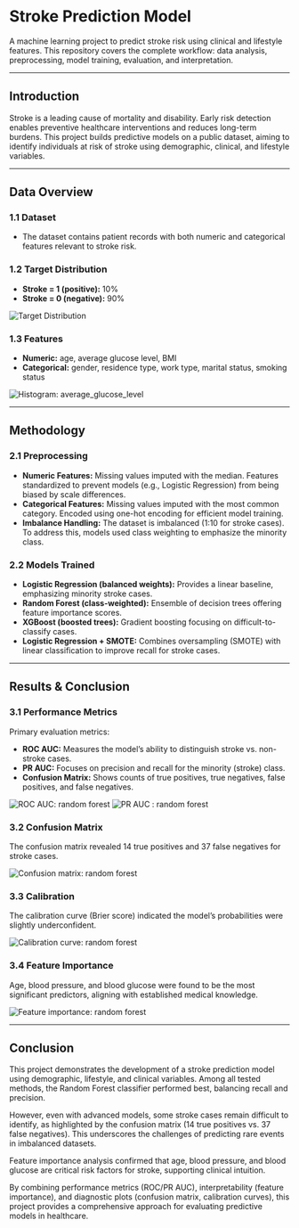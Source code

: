 # Stroke Prediction Model

A machine learning project to predict stroke risk using clinical and lifestyle features. This repository covers the complete workflow: data analysis, preprocessing, model training, evaluation, and interpretation.

---

## Introduction

Stroke is a leading cause of mortality and disability. Early risk detection enables preventive healthcare interventions and reduces long-term burdens. This project builds predictive models on a public dataset, aiming to identify individuals at risk of stroke using demographic, clinical, and lifestyle variables.

---

## Data Overview

### 1.1 Dataset

* The dataset contains patient records with both numeric and categorical features relevant to stroke risk.

### 1.2 Target Distribution

- **Stroke = 1 (positive):** 10%
- **Stroke = 0 (negative):** 90%

![Target Distribution](https://github.com/JobinJohn24/Stroke-Prediction-Model/blob/main/images/target_distribution.png)

### 1.3 Features

- **Numeric:** age, average glucose level, BMI
- **Categorical:** gender, residence type, work type, marital status, smoking status

![Histogram: average_glucose_level](https://github.com/JobinJohn24/Stroke-Prediction-Model/blob/main/images/histogram_avg_glucose_level.png)

---

## Methodology

### 2.1 Preprocessing

- **Numeric Features:** Missing values imputed with the median. Features standardized to prevent models (e.g., Logistic Regression) from being biased by scale differences.
- **Categorical Features:** Missing values imputed with the most common category. Encoded using one-hot encoding for efficient model training.
- **Imbalance Handling:** The dataset is imbalanced (1:10 for stroke cases). To address this, models used class weighting to emphasize the minority class.

### 2.2 Models Trained

- **Logistic Regression (balanced weights):** Provides a linear baseline, emphasizing minority stroke cases.
- **Random Forest (class-weighted):** Ensemble of decision trees offering feature importance scores.
- **XGBoost (boosted trees):** Gradient boosting focusing on difficult-to-classify cases.
- **Logistic Regression + SMOTE:** Combines oversampling (SMOTE) with linear classification to improve recall for stroke cases.

---

## Results & Conclusion

### 3.1 Performance Metrics

Primary evaluation metrics:

- **ROC AUC:** Measures the model’s ability to distinguish stroke vs. non-stroke cases.
- **PR AUC:** Focuses on precision and recall for the minority (stroke) class.
- **Confusion Matrix:** Shows counts of true positives, true negatives, false positives, and false negatives.

![ROC AUC: random forest](https://github.com/JobinJohn24/Stroke-Prediction-Model/blob/main/images/roc_curve_rf.png)
![PR AUC : random forest](https://github.com/JobinJohn24/Stroke-Prediction-Model/blob/main/images/pr_curve_rf.png)

### 3.2 Confusion Matrix

The confusion matrix revealed 14 true positives and 37 false negatives for stroke cases.

![Confusion matrix: random forest](https://github.com/JobinJohn24/Stroke-Prediction-Model/blob/main/images/confusion_matrix_rf.png)

### 3.3 Calibration

The calibration curve (Brier score) indicated the model’s probabilities were slightly underconfident.

![Calibration curve: random forest](https://github.com/JobinJohn24/Stroke-Prediction-Model/blob/main/images/calibration_logreg.png)

### 3.4 Feature Importance

Age, blood pressure, and blood glucose were found to be the most significant predictors, aligning with established medical knowledge.

![Feature importance: random forest](https://github.com/JobinJohn24/Stroke-Prediction-Model/blob/main/images/feature_importance_rf.png)

---

## Conclusion
This project demonstrates the development of a stroke prediction model using demographic, lifestyle, and clinical variables. Among all tested methods, the Random Forest classifier performed best, balancing recall and precision. 

However, even with advanced models, some stroke cases remain difficult to identify, as highlighted by the confusion matrix (14 true positives vs. 37 false negatives). This underscores the challenges of predicting rare events in imbalanced datasets.

Feature importance analysis confirmed that age, blood pressure, and blood glucose are critical risk factors for stroke, supporting clinical intuition.

By combining performance metrics (ROC/PR AUC), interpretability (feature importance), and diagnostic plots (confusion matrix, calibration curves), this project provides a comprehensive approach for evaluating predictive models in healthcare.
